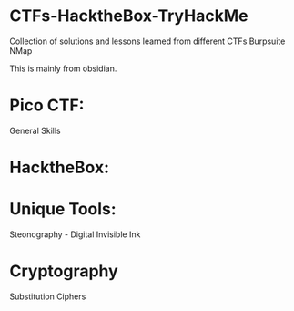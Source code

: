 # CTFs-HacktheBox-TryHackMe
   Collection of solutions and lessons learned from different CTFs
   Burpsuite
   NMap
   
   This is mainly from obsidian.
# Pico CTF: 
   General Skills
# HacktheBox:

# Unique Tools:
Steonography - Digital Invisible Ink

# Cryptography
Substitution Ciphers
